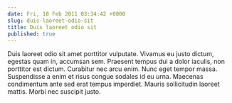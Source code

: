 ```yaml
---
date: Fri, 18 Feb 2011 03:34:42 +0000
slug: duis-laoreet-odio-sit
title: Duis laoreet odio sit
published: true
---
```

Duis laoreet odio sit amet porttitor vulputate. Vivamus eu justo dictum, egestas quam in, accumsan sem. Praesent tempus dui a dolor iaculis, non porttitor est dictum. Curabitur nec arcu enim. Nunc eget tempor massa. Suspendisse a enim et risus congue sodales id eu urna. Maecenas condimentum ante sed erat tempus imperdiet. Mauris sollicitudin laoreet mattis. Morbi nec suscipit justo.
